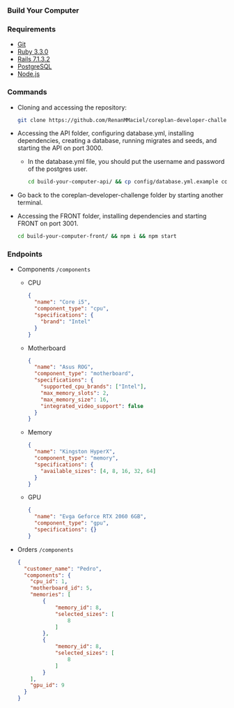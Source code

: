 ### Build Your Computer

### Requirements
  - [Git](https://git-scm.com/downloads)
  - [Ruby 3.3.0](https://www.ruby-lang.org/en/downloads/)
  - [Rails 7.1.3.2](https://rubyonrails.org/)
  - [PostgreSQL](https://www.postgresql.org/download/)
  - [Node.js](https://nodejs.org/en/download/package-manager)

### Commands
  - Cloning and accessing the repository:
    ```bash
    git clone https://github.com/RenanMMaciel/coreplan-developer-challenge.git && cd coreplan-developer-challenge
    ```

  - Accessing the API folder, configuring database.yml, installing dependencies, creating a database, running migrates and seeds, and starting the API on port 3000.
    - In the database.yml file, you should put the username and password of the postgres user.
      ```bash
      cd build-your-computer-api/ && cp config/database.yml.example config/database.yml && bundle install && rails db:create && rails db:migrate && rails db:seed && rails s
      ```

  - Go back to the coreplan-developer-challenge folder by starting another terminal.

  - Accessing the FRONT folder, installing dependencies and starting FRONT on port 3001.
    ```bash
    cd build-your-computer-front/ && npm i && npm start
    ```

### Endpoints
  - Components `/components`
    - CPU
      ```json
      {
        "name": "Core i5",
        "component_type": "cpu",
        "specifications": {
          "brand": "Intel"
        }
      }
      ```

    - Motherboard
      ```json
      {
        "name": "Asus ROG",
        "component_type": "motherboard",
        "specifications": {
          "supported_cpu_brands": ["Intel"],
          "max_memory_slots": 2,
          "max_memory_size": 16,
          "integrated_video_support": false
        }
      }
      ```

    - Memory
      ```json
      {
        "name": "Kingston HyperX",
        "component_type": "memory",
        "specifications": {
          "available_sizes": [4, 8, 16, 32, 64]
        }
      }
      ```

    - GPU
      ```json
      {
        "name": "Evga Geforce RTX 2060 6GB",
        "component_type": "gpu",
        "specifications": {}
      }
      ```

  - Orders `/components`
    ```json
    {
      "customer_name": "Pedro",
      "components": {
        "cpu_id": 1,
        "motherboard_id": 5,
        "memories": [
            {
                "memory_id": 8,
                "selected_sizes": [
                    8
                ]
            },
            {
                "memory_id": 8,
                "selected_sizes": [
                    8
                ]
            }
        ],
        "gpu_id": 9
      }
    }
    ```
